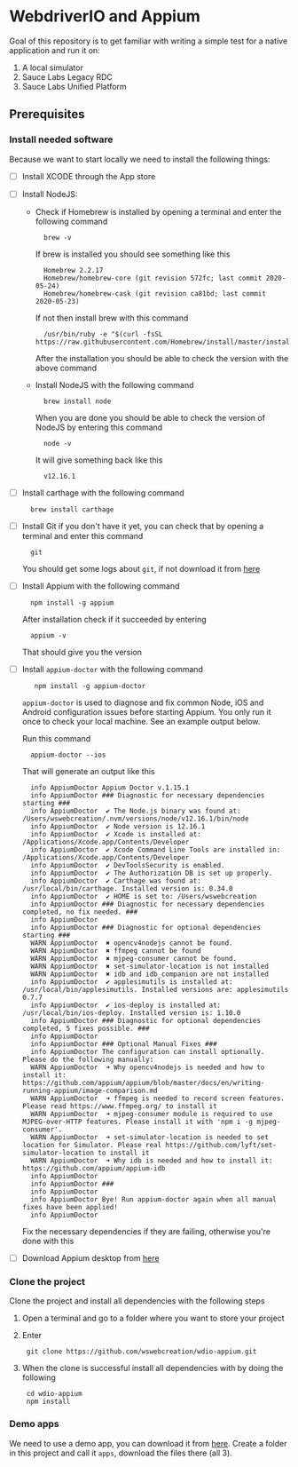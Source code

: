 # WebdriverIO and Appium
Goal of this repository is to get familiar with writing a simple test for a native application and run it on:

1. A local simulator
1. Sauce Labs Legacy RDC
1. Sauce Labs Unified Platform

## Prerequisites 
### Install needed software
Because we want to start locally we need to install the following things:

- [ ] Install XCODE through the App store
- [ ] Install NodeJS:
    - Check if Homebrew is installed by opening a terminal and enter the following command
        
            brew -v 
    
      If brew is installed you should see something like this
      
            Homebrew 2.2.17
            Homebrew/homebrew-core (git revision 572fc; last commit 2020-05-24)
            Homebrew/homebrew-cask (git revision ca81bd; last commit 2020-05-23) 

      If not then install brew with this command
      
            /usr/bin/ruby -e "$(curl -fsSL https://raw.githubusercontent.com/Homebrew/install/master/install)"
            
      After the installation you should be able to check the version with the above command
      
    - Install NodeJS with the following command
    
            brew install node
            
      When you are done you should be able to check the version of NodeJS by entering this command
      
            node -v

      It will give something back like this
      
            v12.16.1

- [ ] Install carthage with the following command

        brew install carthage

- [ ] Install Git if you don't have it yet, you can check that by opening a terminal and enter this command

        git

    You should get some logs about `git`, if not download it from [here](https://git-scm.com/downloads)
        
- [ ] Install Appium with the following command
    
        npm install -g appium
        
    After installation check if it succeeded by entering
    
        appium -v
        
    That should give you the version

- [ ] Install `appium-doctor` with the following command

         npm install -g appium-doctor
         
    `appium-doctor` is used to diagnose and fix common Node, iOS and Android configuration issues before starting Appium. 
    You only run it once to check your local machine. See an example output below.
    
    Run this command
    
        appium-doctor --ios
    
    That will generate an output like this
    
        info AppiumDoctor Appium Doctor v.1.15.1
        info AppiumDoctor ### Diagnostic for necessary dependencies starting ###
        info AppiumDoctor  ✔ The Node.js binary was found at: /Users/wswebcreation/.nvm/versions/node/v12.16.1/bin/node
        info AppiumDoctor  ✔ Node version is 12.16.1
        info AppiumDoctor  ✔ Xcode is installed at: /Applications/Xcode.app/Contents/Developer
        info AppiumDoctor  ✔ Xcode Command Line Tools are installed in: /Applications/Xcode.app/Contents/Developer
        info AppiumDoctor  ✔ DevToolsSecurity is enabled.
        info AppiumDoctor  ✔ The Authorization DB is set up properly.
        info AppiumDoctor  ✔ Carthage was found at: /usr/local/bin/carthage. Installed version is: 0.34.0
        info AppiumDoctor  ✔ HOME is set to: /Users/wswebcreation
        info AppiumDoctor ### Diagnostic for necessary dependencies completed, no fix needed. ###
        info AppiumDoctor
        info AppiumDoctor ### Diagnostic for optional dependencies starting ###
        WARN AppiumDoctor  ✖ opencv4nodejs cannot be found.
        WARN AppiumDoctor  ✖ ffmpeg cannot be found
        WARN AppiumDoctor  ✖ mjpeg-consumer cannot be found.
        WARN AppiumDoctor  ✖ set-simulator-location is not installed
        WARN AppiumDoctor  ✖ idb and idb_companion are not installed
        info AppiumDoctor  ✔ applesimutils is installed at: /usr/local/bin/applesimutils. Installed versions are: applesimutils 0.7.7
        info AppiumDoctor  ✔ ios-deploy is installed at: /usr/local/bin/ios-deploy. Installed version is: 1.10.0
        info AppiumDoctor ### Diagnostic for optional dependencies completed, 5 fixes possible. ###
        info AppiumDoctor
        info AppiumDoctor ### Optional Manual Fixes ###
        info AppiumDoctor The configuration can install optionally. Please do the following manually:
        WARN AppiumDoctor  ➜ Why opencv4nodejs is needed and how to install it: https://github.com/appium/appium/blob/master/docs/en/writing-running-appium/image-comparison.md
        WARN AppiumDoctor  ➜ ffmpeg is needed to record screen features. Please read https://www.ffmpeg.org/ to install it
        WARN AppiumDoctor  ➜ mjpeg-consumer module is required to use MJPEG-over-HTTP features. Please install it with 'npm i -g mjpeg-consumer'.
        WARN AppiumDoctor  ➜ set-simulator-location is needed to set location for Simulator. Please real https://github.com/lyft/set-simulator-location to install it
        WARN AppiumDoctor  ➜ Why idb is needed and how to install it: https://github.com/appium/appium-idb
        info AppiumDoctor
        info AppiumDoctor ###
        info AppiumDoctor
        info AppiumDoctor Bye! Run appium-doctor again when all manual fixes have been applied!
        info AppiumDoctor
    
    Fix the necessary dependencies if they are failing, otherwise you're done with this
    
- [ ] Download Appium desktop from [here](https://github.com/appium/appium-desktop/releases)

### Clone the project
Clone the project and install all dependencies with the following steps

1. Open a terminal and go to a folder where you want to store your project
1. Enter
    
        git clone https://github.com/wswebcreation/wdio-appium.git
        
1. When the clone is successful install all dependencies with by doing the following

        cd wdio-appium
        npm install

### Demo apps
We need to use a demo app, you can download it from [here](https://github.com/saucelabs/sample-app-mobile/releases).
Create a folder in this project and call it `apps`, download the files there (all 3).

